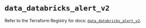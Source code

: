 # `data_databricks_alert_v2`

Refer to the Terraform Registry for docs: [`data_databricks_alert_v2`](https://registry.terraform.io/providers/databricks/databricks/1.92.0/docs/data-sources/alert_v2).
